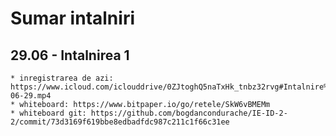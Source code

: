 # Sumar intalniri

## 29.06 - Intalnirea 1
	* inregistrarea de azi: https://www.icloud.com/iclouddrive/0ZJtoghQ5naTxHk_tnbz32rvg#Intalnire%5FRetele%5F1_2018-06-29.mp4
	* whiteboard: https://www.bitpaper.io/go/retele/SkW6vBMEMm
	* whiteboard git: https://github.com/bogdancondurache/IE-ID-2-2/commit/73d3169f619bbe8edbadfdc987c211c1f66c31ee